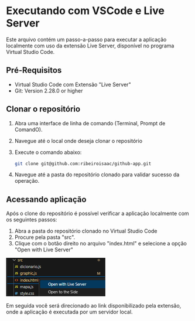 # Executando com VSCode e Live Server

Este arquivo contém um passo-a-passo para executar a aplicação localmente com uso da extensão Live Server, disponível no programa Virtual Studio Code.

## Pré-Requisitos

- Virtual Studio Code com Extensão "Live Server"
- Git: Version 2.28.0 or higher

## Clonar o repositório

1. Abra uma interface de linha de comando (Terminal, Prompt de ComandO).
2. Navegue até o local onde deseja clonar o repositório
3. Execute o comando abaixo:

   ```bash
   git clone git@github.com:ribeiroisaac/github-app.git
   ```
4. Navegue até a pasta do repositório clonado para validar sucesso da operação.

## Acessando aplicação

Após o clone do repositório é possível verificar a aplicação localmente com os seguintes passos:

1. Abra a pasta do repositório clonado no Virtual Studio Code
2. Procure pela pasta "src".
3. Clique com o botão direito no arquivo "index.html" e selecione a opção "Open with Live Server"

![Alt text](./image_readme/image.png)

Em seguida você será direcionado ao link disponibilizado pela extensão, onde a aplicação é executada por um servidor local.